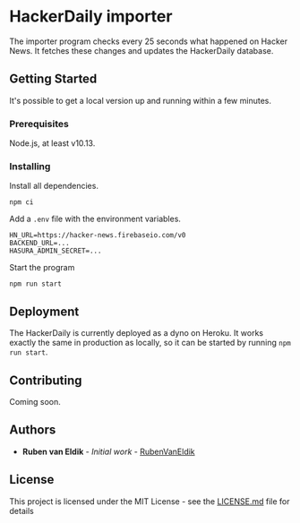 # HackerDaily importer

The importer program checks every 25 seconds what happened on Hacker News. It fetches these changes and updates the HackerDaily database.

## Getting Started

It's possible to get a local version up and running within a few minutes.

### Prerequisites

Node.js, at least v10.13.

### Installing

Install all dependencies.

```
npm ci
```

Add a `.env` file with the environment variables.

```
HN_URL=https://hacker-news.firebaseio.com/v0
BACKEND_URL=...
HASURA_ADMIN_SECRET=...
```

Start the program

```
npm run start
```


## Deployment

The HackerDaily is currently deployed as a dyno on Heroku. It works exactly the same in production as locally, so it can be started by running `npm run start`.

## Contributing

Coming soon.

## Authors

* **Ruben van Eldik** - *Initial work* - [RubenVanEldik](https://github.com/RubenVanEldik)


## License

This project is licensed under the MIT License - see the [LICENSE.md](LICENSE.md) file for details
